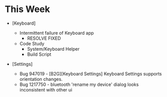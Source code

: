 # This Week
- [Keyboard]
  - Intermittent failure of Keyboard app
    - RESOLVE FIXED
  - Code Study
    - System/Keyboard Helper
    - Build Script

- [Settings]
  - Bug 947019 - [B2G][Keyboard Settings] Keyboard Settings supports orientation changes. 
  - Bug 1217750 - bluetooth 'rename my device' dialog looks inconsistent with other ui
